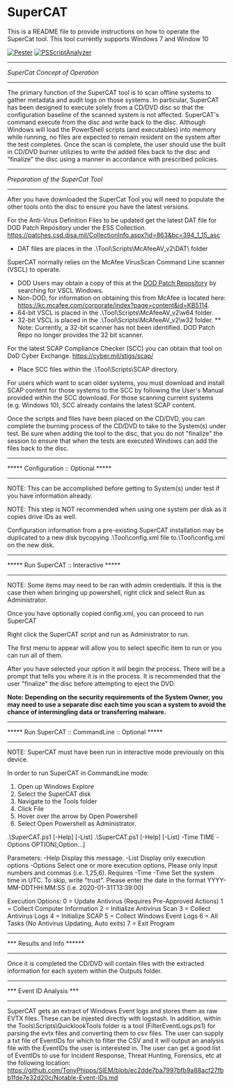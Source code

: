 # SuperCAT
This is a README file to provide instructions on how to operate the SuperCat tool.
This tool currently supports Windows 7 and Window 10


[![Pester](https://github.com/lordneeko/SuperCAT/actions/workflows/PesterTest.yml/badge.svg)](https://github.com/lordneeko/SuperCAT/actions/workflows/PesterTest.yml)
[![PSScriptAnalyzer](https://github.com/SuperCATDevelopers/SuperCAT/actions/workflows/PSScriptAnalyzer.yml/badge.svg?branch=main)](https://github.com/SuperCATDevelopers/SuperCAT/actions/workflows/PSScriptAnalyzer.yml)

**********************************
*SuperCat Concept of Operation*
**********************************
The primary function of the SuperCAT tool is to scan offline systems to gather
metadata and audit logs on those systems.  In particular, SuperCAT has been
designed to execute solely from a CD/DVD disc so that the configuration baseline
of the scanned system is not affected. SuperCAT's command execute from the disc
and write back to the disc.  Although Windows will load the PowerShell scripts
(and executables) into memory while running, no files are expected to remain
resident on the system after the test completes.  Once the scan is complete, the
user should use the built in CD/DVD burner utilizies to write the added files
back to the disc and "finalize" the disc using a manner in accordance with
prescribed policies.

**********************************
*Preparation of the SuperCat Tool*
**********************************

After you have downloaded the SuperCat Tool you will need to populate the other
tools onto the disc to ensure you have the latest versions.

For the Anti-Virus Definition Files to be updated get the latest DAT file for
DOD Patch Repository under the ESS Collection.
https://patches.csd.disa.mil/CollectionInfo.aspx?id=863&bc=394_1_15_asc
* DAT files are places in the .\Tool\Scripts\McAfeeAV_v2\DAT\ folder

SuperCAT normally relies on the McAfee VirusScan Command Line scanner (VSCL) to operate.
* DOD Users may obtain a copy of this at the [DOD Patch Repository](https://patches.csd.disa.mil) by searching for VSCL Windows.
* Non-DOD, for information on obtaining this from McAfee is located here: https://kc.mcafee.com/corporate/index?page=content&id=KB5114.
* 64-bit VSCL is placed in the .\Tool\Scripts\McAfeeAV_v2\w64 folder.
* 32-bit VSCL is placed in the .\Tool\Scripts\McAfeeAV_v2\w32 folder.
** Note: Currently, a 32-bit scanner has not been identified. DOD Patch Repo no
longer provides the 32 bit scanner.

For the latest SCAP Compliance Checker (SCC) you can obtain that
tool on DoD Cyber Exchange.  https://cyber.mil/stigs/scap/
* Place SCC files within the .\Tool\Scripts\SCAP directory.

For users which want to scan older systems, you must download and install SCAP
content for those systems to the SCC by following the User's Manual provided
within the SCC download.  For those scanning current systems (e.g. Windows 10),
SCC already contains the latest SCAP content.

Once the scripts and files have been placed on the CD/DVD, you can complete the
burning process of the CD/DVD to take to the System(s) under test. Be sure when
adding the tool to the disc, that you do not "finalize" the session to ensure
that when the tests are executed Windows can add the files back to the disc.


****************************************
*****  Configuration :: Optional   *****
****************************************

NOTE:  This can be accomplished before getting to System(s) under test if you
have information already.

NOTE:  This step is NOT recommended when using one system per disk as it copies
drive IDs as well.

Configuration information from a pre-existing SuperCAT installation may be
duplicated to a new disk bycopying .\Tool\config.xml file to.\Tool\config.xml
on the new disk.



***********************************************
*****      Run SuperCAT :: Interactive    *****
***********************************************

NOTE:  Some items may need to be ran with admin credentials.  If this is the case
then when bringing up powershell, right click and select Run as Administrator.

Once you have optionally copied config.xml, you can proceed to run SuperCAT

Right click the SuperCAT script and run as Administrator to run.

The first menu to appear will allow you to select specific item to run or you
can run all of them.

After you have selected your option it will begin the process.  There will be a
prompt that tells you where it is in the process. It is recommended that the user
"finalize" the disc before attempting to eject the DVD.

**Note: Depending on the security requirements of the System Owner, you may
need to use a separate disc each time you scan a system to avoid the chance of
intermingling data or transferring malware.**

**********************************************************
*****      Run SuperCAT :: CommandLine :: Optional   *****
**********************************************************

NOTE: SuperCAT must have been run in interactive mode previously on this device.

In order to run SuperCAT in CommandLine mode:
 1. Open up Windows Explore
 2. Select the SuperCAT disk
 3. Navigate to the Tools folder
 4. Click File
 5. Hover over the arrow by Open Powershell
 6. Select Open Powershell as Administrator.

.\SuperCAT.ps1 [-Help] [-List]
.\SuperCAT.ps1 [-Help] [-List] -Time TIME -Options OPTION[,Option...]

Parameters:
  -Help     Display this message.
  -List     Display only execution options
  -Options  Select one or more execution options. Please
            only input numbers and commas (i.e. 1,25,6).
            Requires -Time
  -Time     Set the system time in UTC. To skip, write
            "trust". Please enter the date in the format
            YYYY-MM-DDTHH:MM:SS (i.e. 2020-01-31T13:39:00)

Execution Options:
	0 = Update Antivirus (Requires Pre-Approved Actions)
	1 = Collect Computer Information
	2 = Initialize Antivirus Scan
	3 = Collect Antivirus Logs
	4 = Initialize SCAP
	5 = Collect Windows Event Logs
	6 = All Tasks (No Antivirus Updating, Auto exits)
	7 = Exit Program

************************************
***    Results and Info       ******
************************************

Once it is completed the CD/DVD will contain files with the extracted information
for each system within the Outputs folder.


************************************
***   Event ID Analysis          ***
************************************

SuperCAT gets an extract of Windows Event logs and stores them as raw EVTX files.
These can be injested directly with logstash. In addition, within the
Tools\Scripts\QuicklookTools folder is a tool (FilterEventLogs.ps1) for parsing
the evtx files and converting them to csv files.  The user can supply a txt file
of EventIDs for which to filter the CSV and it will output an analysis file with
the EventIDs the user is interested in. The user can get a good list of EventIDs
to use for Incident Response, Threat Hunting, Forensics, etc at the following location:
https://github.com/TonyPhipps/SIEM/blob/ec2dde7ba7997bfb9a88acf27fbb1fde7e32d20c/Notable-Event-IDs.md
